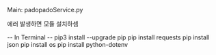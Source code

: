 Main: padopadoService.py

에러 발생하면 모듈 설치하셈

-- In Terminal --
pip3 install --upgrade pip
pip install requests
pip install json
pip install os
pip install python-dotenv
